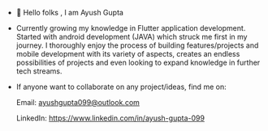   - 👋 Hello folks , I am Ayush Gupta

  - Currently growing my knowledge in Flutter application development.
    Started with android development (JAVA) which struck me first in my journey.
    I thoroughly enjoy the process of building features/projects and mobile development with its variety of aspects,
    creates an endless possibilities of projects and even looking to expand knowledge in further tech streams.


  - If anyone want to collaborate on any project/ideas, find me on:

    Email: ayushgupta099@outlook.com

    LinkedIn: https://www.linkedin.com/in/ayush-gupta-099
